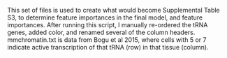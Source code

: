 This set of files is used to create what would become Supplemental Table S3, to determine feature importances in the final model, and feature importances. After running this script, I manually re-ordered the tRNA genes, added color, and renamed several of the column headers. mmchromatin.txt is data from Bogu et al 2015, where cells with 5 or 7 indicate active transcription of that tRNA (row) in that tissue (column).